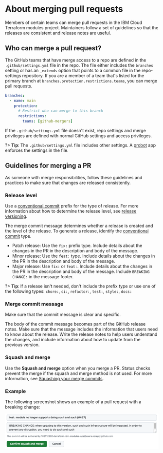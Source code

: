 # About merging pull requests

Members of certain teams can merge pull requests in the IBM Cloud Terraform modules project. Maintainers follow a set of guidelines so that the releases are consistent and release notes are useful.

## Who can merge a pull request?

The GitHub teams that have merge access to a repo are defined in the `.github/settings.yml` file in the repo. The file either includes the `branches` setting or has an `_extends` option that points to a common file in the repo-settings repository. If you are a member of a team that's listed for the primary branch at `branches.protection.restrictions.teams`, you can merge pull requests.

```yaml
branches:
  - name: main
    protection:
      # Restrict who can merge to this branch
      restrictions:
        teams: [github-mergers]
```

If the `.github/settings.yml` file doesn't exist, repo settings and merge privileges are defined with normal GitHub settings and access privileges.

?> **Tip**: The `.github/settings.yml` file includes other settings. A [probot](https://probot.github.io/apps/settings/) app enforces the settings in the file.

## Guidelines for merging a PR

As someone with merge responsibilities, follow these guidelines and practices to make sure that changes are released consistently.

### Release level

Use a [conventional commit](https://www.conventionalcommits.org/) prefix for the type of release. For more information about how to determine the release level, see [release versioning](versioning.md).

The merge commit message determines whether a release is created and the level of the release. To generate a release, identify the [conventional commit](https://www.conventionalcommits.org/) type.
- Patch release: Use the `fix:` prefix type. Include details about the changes in the PR in the description and body of the message.
- Minor release: Use the `feat:` type. Include details about the changes in the PR in the description and body of the message.
- Major release: Use `fix:` or `feat:`. Include details about the changes in the PR in the description and body of the message. Include `BREAKING CHANGE:` in the message footer.

?> **Tip**: If a release isn't needed, don't include the prefix type or use one of the following types: `chore:`, `ci:`, `refactor:`, `test:`, `style:`, `docs:`

### Merge commit message

Make sure that the commit message is clear and specific.

The body of the commit message becomes part of the GitHub release notes. Make sure that the message includes the information that users need to know about the release. Write the release notes to help users understand the changes, and include information about how to update from the previous version.

### Squash and merge

Use the **Squash and merge** option when you merge a PR. Status checks prevent the merge if the squash and merge method is not used. For more information, see [Squashing your merge commits](https://docs.github.com/repositories/configuring-branches-and-merges-in-your-repository/configuring-pull-request-merges/about-merge-methods-on-github#squashing-your-merge-commits).

### Example

The following screenshot shows an example of a pull request with a breaking change:

![Example commit message for a breaking change](images/gh-con-commit.png "Screenshot of an example commit message for a breaking change")
